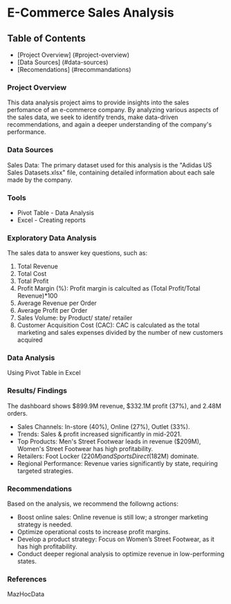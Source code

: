 # E-Commerce Sales Analysis

## Table of Contents

- [Project Overview] (#project-overview)
- [Data Sources] (#data-sources)
- [Recomendations] (#recommandations)

### Project Overview 

This data analysis project aims to provide insights into the sales perfomance of an e-commerce company. By analyzing various aspects of the sales data, we seek to identify trends, make data-driven recommendations, and again a deeper understanding of the company's performance. 

### Data Sources

Sales Data: The primary dataset used for this analysis is the "Adidas US Sales Datasets.xlsx" file, containing detailed information about each sale made by the company. 

### Tools 

- Pivot Table - Data Analysis 
- Excel - Creating reports 

### Exploratory Data Analysis

The sales data to answer key questions, such as:

1. Total Revenue
2. Total Cost
3. Total Profit
4. Profit Margin (%): Profit margin is calculted as (Total Profit/Total Revenue)*100
5. Average Revenue per Order
6. Average Profit per Order
7. Sales Volume: by Product/ state/ retailer
8. Customer Acquisition Cost (CAC): CAC is calculated as the total marketing and sales expenses divided by the number of new customers acquired

### Data Analysis

Using Pivot Table in Excel

### Results/ Findings

The dashboard shows $899.9M revenue, $332.1M profit (37%), and 2.48M orders.
- Sales Channels: In-store (40%), Online (27%), Outlet (33%).
- Trends: Sales & profit increased significantly in mid-2021.
- Top Products: Men's Street Footwear leads in revenue ($209M), Women's Street Footwear has high profitability.
- Retailers: Foot Locker ($220M) and Sports Direct ($182M) dominate.
- Regional Performance: Revenue varies significantly by state, requiring targeted strategies.

### Recommendations

Based on the analysis, we recommend the followng actions: 
- Boost online sales: Online revenue is still low; a stronger marketing strategy is needed.
- Optimize operational costs to increase profit margins.
- Develop a product strategy: Focus on Women’s Street Footwear, as it has high profitability.
- Conduct deeper regional analysis to optimize revenue in low-performing states.

### References

MazHocData
